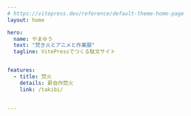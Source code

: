 ```yaml
---
# https://vitepress.dev/reference/default-theme-home-page
layout: home

hero:
  name: やまゆう
  text: "焚き火とアニメと作業服"
  tagline: VitePressでつくる駄文サイト


features:
  - title: 焚火
    details: 薪自作焚火
    link: /takibi/

 
---
```

